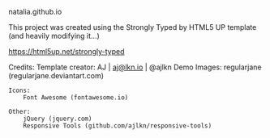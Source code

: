 natalia.github.io

This project was created using the Strongly Typed by HTML5 UP template (and heavily modifying it...)

https://html5up.net/strongly-typed

Credits:
	Template creator: 
		AJ | aj@lkn.io | @ajlkn
	Demo Images:
		regularjane (regularjane.deviantart.com)

	Icons:
		Font Awesome (fontawesome.io)

	Other:
		jQuery (jquery.com)
		Responsive Tools (github.com/ajlkn/responsive-tools)
